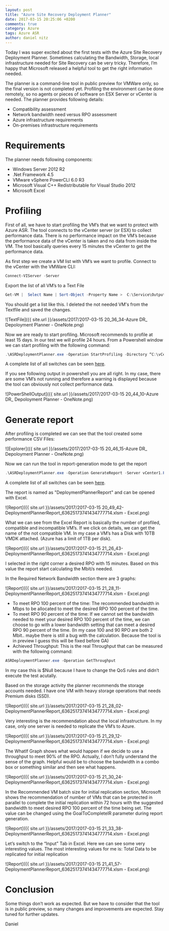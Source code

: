 ```yaml
---
layout: post
title: "Azure Site Recovery Deployment Planner"
date: 2017-03-15 20:25:06 +0200
comments: true
category: Azure
tags: Azure ASR
author: daniel nitz
---
```


Today I was super excited about the first tests with the Azure Site Recovery Deployment Planner. Sometimes calculating the Bandwidth, Storage, local infrastructure needed for Site Recovery can be very tricky. Therefore, I’m happy that Microsoft released a helpful tool to get the right information needed. 

<!-- more -->

The planner is a command-line tool in public preview for VMWare only, so the final version is not completed yet. Profiling the environment can be done remotely, so no agents or pieces of software on ESX Server or vCenter is needed. 
The planner provides following details:
-	Compatibility assessment
-	Network bandwidth need versus RPO assessment
-	Azure infrastructure requirements
-	On-premises infrastructure requirements

# Requirements

The planner needs following components:
-	Windows Server 2012 R2
-	.Net Framework 4.5
-	VMware vSphere PowerCLI 6.0 R3
-	Microsoft Visual C++ Redistributable for Visual Studio 2012
-   Microsoft Excel

# Profiling

First of all, we have to start profiling the VM’s that we want to protect with Azure ASR. The tool connects to the vCenter server (or ESX) to collect performance data. There is no performance impact on the VM’s because the performance data of the vCenter is taken and no data from inside the VM. The tool basically queries every 15 minutes the vCenter to get the performance data.

As first step we create a VM list with VM’s we want to profile. Connect to the vCenter with the VMWare CLI:

```powershell
Connect-VIServer -Server
```

Export the list of all VM’s to a Text File

```powershell
Get-VM |  Select Name | Sort-Object -Property Name >  C:\Service\Output.txt
```

You should get a list like this. I deleted the not needed VM's from the Textfile and saved the changes.

![TextFile]({{ site.url }}/assets/2017/2017-03-15 20_36_34-Azure DR_ Depoloyment Planner - OneNote.png)

Now we are ready to start profiling. Microsoft recommends to profile at least 15 days. In our test we will profile 24 hours. From a Powershell window we can start profiling with the following command:

```powershell
.\ASRDeploymentPlanner.exe -Operation StartProfiling -Directory “C:\vCenter1_ProfiledData” -Server vCenter1.FQDN -VMListFile “C:\Service\Output.txt” -NoOfDaysToProfile 0.04 -User vCenterUser1
```

A complete list of all switches can be seen [here](https://docs.microsoft.com/en-us/azure/site-recovery/site-recovery-deployment-planner).

If you see following output in powershell you are all right. In my case, there are some VM’s not running and therefore a warning is displayed because the tool can obviously not collect performance data.

![PowerShellOutput]({{ site.url }}/assets/2017/2017-03-15 20_44_10-Azure DR_ Depoloyment Planner - OneNote.png)

# Generate report

After profiling is completed we can see that the tool created some performance CSV Files:

![Explorer]({{ site.url }}/assets/2017/2017-03-15 20_46_15-Azure DR_ Depoloyment Planner - OneNote.png)

Now we can run the tool in report-generation mode to get the report

```powershell
.\ASRDeploymentPlanner.exe -Operation GenerateReport -Server vCenter1.FQDN -Directory “C:\vCenter1_ProfiledData” -VMListFile “C:\Service\Output.txt”
```

A complete list of all switches can be seen [here](https://docs.microsoft.com/en-us/azure/site-recovery/site-recovery-deployment-planner).

The report is named as "DeploymentPlannerReport" and can be opened with Excel.

![Report]({{ site.url }}/assets/2017/2017-03-15 20_49_42-DeploymentPlannerReport_63625173741434777714.xlsm - Excel.png)

What we can see from the Excel Report is basically the number of profiled, compatible and incompatible VM’s. If we click on details, we can get the name of the not compatible VM. In my case a VM’s has a Disk with 10TB VMDK attached. (Azure has a limit of 1TB per disk).

![Report]({{ site.url }}/assets/2017/2017-03-15 21_26_43-DeploymentPlannerReport_63625173741434777714.xlsm - Excel.png)

I selected in the right corner a desired RPO with 15 minutes. Based on this value the report start calculating the Mbit/s needed.

In the Required Network Bandwidth section there are 3 graphs:

![Report]({{ site.url }}/assets/2017/2017-03-15 21_28_11-DeploymentPlannerReport_63625173741434777714.xlsm - Excel.png)

-   To meet RPO 100 percent of the time: The recommended bandwidth in Mbps to be allocated to meet the desired RPO 100 percent of the time. 
-   To meet RPO 90 percent of the time: If we cannot set the bandwidth needed to meet your desired RPO 100 percent of the time, we can choose to go with a lower bandwidth setting that can meet a desired RPO 90 percent of the time. 
(In my case 100 and 90 RPO are both 2 Mbit.. maybe there is still a bug with the calculation. Because the tool is in preview I guess this will be fixed before GA)
-   Achieved Throughput: This is the real Throughput that can be measured with the following command: 

```powershell
ASRDeploymentPlanner.exe -Operation GetThroughput
```

In my case this is $Null because I have to change the QoS rules and didn’t execute the test acutally.

Based on the storage activity the planner recommends the storage accounts needed. I have one VM with heavy storage operations that needs Premium disks (SSD).

![Report]({{ site.url }}/assets/2017/2017-03-15 21_28_02-DeploymentPlannerReport_63625173741434777714.xlsm - Excel.png)

Very interesting is the recommendation about the local infrastructure. In my case, only one server is needed to replicate the VM’s to Azure.

![Report]({{ site.url }}/assets/2017/2017-03-15 21_29_12-DeploymentPlannerReport_63625173741434777714.xlsm - Excel.png)

The WhatIf Graph shows what would happen if we decide to use a throughput to meet 90% of the RPO. Actually, I don’t fully understand the sense of the graph. Helpful would be to choose the bandwidth in a combo box or something similar and then see what happens.

![Report]({{ site.url }}/assets/2017/2017-03-15 21_30_24-DeploymentPlannerReport_63625173741434777714.xlsm - Excel.png)

In the Recommended VM batch size for initial replication section, Microsoft shows the recommendation of number of VMs that can be protected in parallel to complete the initial replication within 72 hours with the suggested bandwidth to meet desired RPO 100 percent of the time being set. The value can be changed using the GoalToCompleteIR parameter during report generation.

![Report]({{ site.url }}/assets/2017/2017-03-15 21_33_38-DeploymentPlannerReport_63625173741434777714.xlsm - Excel.png)

Let’s switch to the “Input” Tab in Excel. Here we can see some very interesting values. The most interesting values for me is: Total Data to be replicated for initial replication

![Report]({{ site.url }}/assets/2017/2017-03-15 21_41_57-DeploymentPlannerReport_63625173741434777714.xlsm - Excel.png)

# Conclusion

Some things don’t work as expected. But we have to consider that the tool is in public preview, so many changes and improvements are expected. Stay tuned for further updates.

Daniel


